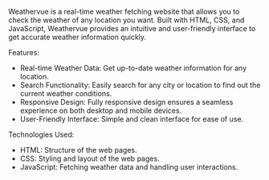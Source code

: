 Weathervue is a real-time weather fetching website that allows you to check the weather of any location you want. 
Built with HTML, CSS, and JavaScript, Weathervue provides an intuitive and user-friendly interface to get accurate weather information quickly.

 Features:

- Real-time Weather Data: Get up-to-date weather information for any location.
- Search Functionality: Easily search for any city or location to find out the current weather conditions.
- Responsive Design: Fully responsive design ensures a seamless experience on both desktop and mobile devices.
- User-Friendly Interface: Simple and clean interface for ease of use.

 Technologies Used:

- HTML: Structure of the web pages.
- CSS: Styling and layout of the web pages.
- JavaScript: Fetching weather data and handling user interactions.
